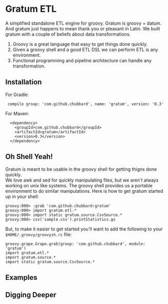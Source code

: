 # Gratum ETL
A simplified standalone ETL engine for groovy.  Gratum is groovy + datum.
And gratum just happens to mean thank you or pleasant in Latin.  We built 
gratum with a couple of beliefs about data transformations.

1. Groovy is a great language that easy to get things done quickly.
2. Given a groovy shell and a good ETL DSL we can perform ETL is any environment.
3. Functional programming and pipeline architecture can handle any transformation.

## Installation

For Gradle:

     compile group: 'com.github.chubbard', name: 'gratum', version: '0.3'

For Maven:

      <dependency>
        <groupId>com.github.chubbard</groupId>
        <artifactId>gratum</artifactId>
        <version>0.3</version>
      </dependency>
      
## Oh Shell Yeah!

Gratum is meant to be usable in the groovy shell for getting thigns done quickly.  
We love awk and sed for quickly manipulating files, but we aren't always working on 
unix like systems.  The groovy shell provides us a portable environment to do similar
manipulations.  Here is how to get gratum started up in your shell:

    groovy:000> :grab 'com.github.chubbard:gratum'
    groovy:000> import gratum.etl.*
    groovy:000> import static gratum.source.CsvSource.*
    groovy:000> csv('sample.csv').printStatistics.go

But, to make it easier to get started you'll want to add the following to your 
`$HOME/.groovy/groovysh.rc` file:

    groovy.grape.Grape.grab(group: 'com.github.chubbard', module: 'gratum')
    import gratum.etl.*
    import gratum.source.*
    import static gratum.source.CsvSource.*

## Examples



## Digging Deeper